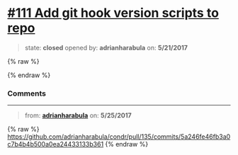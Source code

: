 # [\#111 Add git hook version scripts to repo](https://github.com/adrianharabula/condr/issues/111)

> state: **closed** opened by: **adrianharabula** on: **5/21/2017**

{% raw %}

{% endraw %}


### Comments

---
> from: [**adrianharabula**](https://github.com/adrianharabula/condr/issues/111#issuecomment-303892406) on: **5/25/2017**

{% raw %}
https://github.com/adrianharabula/condr/pull/135/commits/5a246fe46fb3a0c7b4b4b500a0ea24433133b361
{% endraw %}
